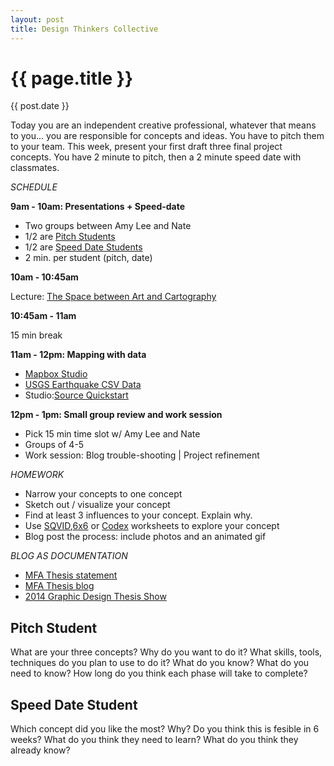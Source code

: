 ```yaml
---
layout: post
title: Design Thinkers Collective
---
```


{{ page.title }}
================
{{ post.date }}

<p class="meta">

<p>Today you are an independent creative professional, whatever that means to you... you are responsible for concepts and ideas. You have to pitch them to your team. This week, present your first draft three final project concepts.  You have 2 minute to pitch, then a 2 minute speed date with classmates.</p>

<p><i>SCHEDULE</i></p>

<p><strong>9am	- 10am: Presentations + Speed-date</strong>
<ul>
	<li>Two groups between Amy Lee and Nate</li>
	<li>1/2 are <a href="#pitch">Pitch Students</a></li>
	<li>1/2 are <a href="#date">Speed Date Students</a></li>
	<li>2 min. per student (pitch, date)</li>
</ul></p>

<p><strong>10am - 10:45am</strong></p>
<p>Lecture: <a href="{{ site.url }}/vispro14-blog/pdfs/03_LECTURE_Space-Art-and-Cartography.pdf">The Space between Art and Cartography</a></p>


<p><strong>10:45am - 11am</strong></p>
<p>15 min break</p>

<p><strong>11am - 12pm: Mapping with data</strong>
<ul>
	<li><a href="https://mapbox.s3.amazonaws.com/mapbox-studio/mapbox-studio-darwin-x64-v0.1.6.zip">Mapbox Studio</a></li>
	<li><a href="http://earthquake.usgs.gov/earthquakes/feed/v1.0/summary/2.5_month.csv">USGS Earthquake CSV Data</a></li>
	<li>Studio:<a href="https://www.mapbox.com/mapbox-studio/source-quickstart">Source Quickstart</a></li>
</ul></p>
 
<p><strong>12pm - 1pm: Small group review and work session</strong>
<ul>
	<li>Pick 15 min time slot w/ Amy Lee and Nate</li>
	<li>Groups of 4-5</li>
	<li>Work session: Blog trouble-shooting | Project refinement</li>
</ul></p>

<p><i>HOMEWORK</i></p>
<ul>
	<li>Narrow your concepts to one concept</li>
	<li>Sketch out / visualize your concept</li>
	<li>Find at least 3 influences to your concept. Explain why.</li>
	<li>Use <a href="{{ site.url }}/vispro14-blog/pdfs/BackoftheNapkin_SQVID.pdf">SQVID</a>,<a href="{{ site.url }}/vispro14-blog/pdfs/BackoftheNapkin_6x6.pdf">6x6</a> or <a href="{{ site.url }}/vispro14-blog/pdfs/BackoftheNapkin_codex.pdf">Codex</a> worksheets to explore your concept</li>
	<li>Blog post the process: include photos and an animated gif</li>
</ul></p>

<p><i>BLOG AS DOCUMENTATION</i></p>
<ul>
  <li><a href="http://amyleewalton.com/MFA-Thesis">MFA Thesis statement</a></li>
<li><a href="http://biobubbles.tumblr.com/">MFA Thesis blog</a></li>
<li><a href="http://www.thesis2014.micadesign.org/index.html">2014 Graphic Design Thesis Show</a></li>
</ul></p>

<p>
<a name="pitch"></a><strong><h2>Pitch Student</strong></h2>
What are your three concepts? Why do you want to do it? What skills, tools, techniques do you plan to use to do it? What do you know? What do you need to know? How long do you think each phase will take to complete?</p>

<p>
<a name="date"></a><h2><strong>Speed Date Student</strong></h2>
Which concept did you like the most? Why? Do you think this is fesible in 6 weeks? What do you think they need to learn? What do you think they already know?</p>
  


